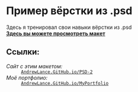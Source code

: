 # Пример вёрстки из .psd
Здесь я тренировал свои навыки вёрстки из .psd<br>
<strong><a target="_blank" href="https://fekoneko.github.io/PSD-2">Здесь вы можете просмотреть макет</a></strong>
<h2>Ссылки:</h2>
<dl>
  <dt>
    <i>Сайт с этим макетом:</i><br>
 </dt>
  <dd>
    <code><a target="_blank" href="https://fekoneko.github.io/PSD-2">AndrewLance.GitHub.io/PSD-2</a></code><br>
  </dd>
  <dt>
    <i>Моё портфолио:</i><br>
  </dt>
  <dd>
    <code><a target="_blank" href="https://fekoneko.github.io/MyPortfolio">AndrewLance.GitHub.io/MyPortfolio</a></code>
  </dd>
</dl>

